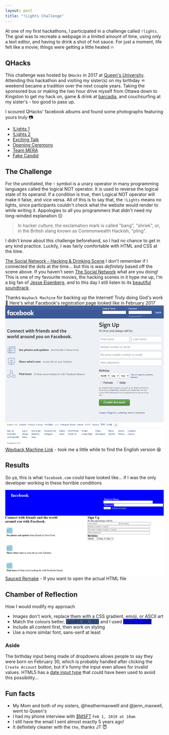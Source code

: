 ```yaml
---
layout: post
title: "!Lights Challenge"
---
```


At one of my first hackathons, I participated in a challenge called `!lights`.
The goal was to recreate a webpage in a limited amount of time, using only a text editor, and having to drink a shot of hot sauce.
For just a moment, life felt like a movie; things were getting a little heated :fire:

## QHacks

This challenge was hosted by `QHacks` in 2017 at [Queen's University](https://www.queensu.ca).
Attending this hackathon and visiting my sister(s) on my birthday :aquarius: weekend became a tradition over the next couple years.
Taking the sponsored bus or making the two hour drive myself from Ottawa down to Kingston to get my hack on, game & drink at [barcadia](https://www.barcadia.ca), and couchsurfing at my sister's - too good to pass up.

I scoured QHacks' facebook albums and found some photographs featuring yours truly :camera:

<!--
Photos that have me in them, but I'm out of focus or of my back.
- <https://www.facebook.com/QHacks/photos/a.2027908820820302/2027909834153534>
- <https://www.facebook.com/QHacks/photos/a.2027908820820302/2027912214153296>
- <https://www.facebook.com/QHacks/photos/a.2027908820820302/2027913594153158>
- <https://www.facebook.com/QHacks/photos/a.2027908820820302/2027914204153097>
- <https://www.facebook.com/QHacks/photos/a.1837069209904265/1837072193237300> my left shoulder is in it
- <https://www.facebook.com/QHacks/photos/a.1837069209904265/1837219179889268>
- <https://www.facebook.com/QHacks/photos/a.1837069209904265/1837397456538107>
- <https://www.facebook.com/QHacks/photos/a.1837069209904265/1837398173204702>
- <https://www.facebook.com/QHacks/photos/a.1837069209904265/1837397606538092>
- <https://www.facebook.com/QHacks/photos/a.1837069209904265/1837398833204636>
- <https://www.facebook.com/QHacks/photos/a.1837069209904265/1837398419871344>
- <https://www.facebook.com/QHacks/photos/a.1837069209904265/1837398549871331>
-->

- [!Lights 1](https://www.facebook.com/QHacks/photos/a.1837069209904265/1837397609871425)
- [!Lights 2](https://www.facebook.com/QHacks/photos/a.1837069209904265/1837397446538108)
- [Exciting Talk](https://www.facebook.com/QHacks/photos/a.1837069209904265/1837219003222619)
- [Opening Ceremony](https://www.facebook.com/QHacks/photos/a.2027908820820302/2027914850819699)
- [Team MERA](https://www.facebook.com/QHacks/photos/a.2027908820820302/2027914234153094)
- [Fake Candid](https://www.facebook.com/QHacks/photos/a.2027908820820302/2027913824153135)

## The Challenge

For the uninitiated, the `!` symbol is a unary operator in many programming languages called the logical NOT operator.
It is used to reverse the logical state of its operand. If a condition is true, then Logical NOT operator will make it false, and vice versa.
All of this is to say that, the `!Lights` means no lights, since participants couldn't check what the website would render to while writing it.
Appologies to all you programmers that didn't need my long-winded explanation :pensive:

> In hacker culture, the exclamation mark is called "bang", "shriek", or, in the British slang known as Commonwealth Hackish, "pling".

I didn't know about this challenge beforehand, so I had no chance to get in any kind practice.
Luckily, I was fairly comfortable with HTML and CSS at the time.

[The Social Network - Hacking & Drinking Scene](https://youtu.be/uxKmDWDUZ5A)
I don't remember if I connected the dots at the time... but this is was _definitely_ based off the scene above.
If you haven't seen [The Social Network](https://www.imdb.com/title/tt1285016/) what are you doing!
This is one of my favourite movies, the hacking scenes in it hype me up, I'm a big fan of [Jesse Eisenberg](https://www.imdb.com/name/nm0251986/), and to this day I still listen to its [beautiful soundtrack](https://open.spotify.com/album/1ijkFiMeHopKkHyvQCWxUa?si=f7c60f7486c24fd9).

Thanks `Wayback Machine` for backing up the Internet! Truly doing God's work :pray:
Here's what Facebook's registration page looked like in February 2017
![Facebook Registration Page in 2017](/assets/img/facebook/facebook.png)
[Wayback Machine Link](https://web.archive.org/web/20170202211957/https://www.facebook.com/) - took me a little while to find the English version :satisfied:

## Results

So ya, this is what `facebook.com` could have looked like... if I was the only developer working in these horrible conditions

![My Recreation](/assets/img/facebook/sauce.png)
[Sauced Remake](/assets/files/sauce.html) - If you want to open the actual HTML file

## Chamber of Reflection

How I would modify my approach

- Images don't work, replace them with a CSS gradient, emoji, or ASCII art
- Match the colours better, <span style="background-color: rgb(60, 89, 152)">rgb(60, 89, 152)</span> and I used <span style="background-color: rgb(0, 0, 255)">rgb(0, 0, 255)</span>
- Include all content first, then work on styling
- Use a more similar font, sans-serif at least

### Aside

The birthday input being made of dropdowns allows people to say they were born on February 30, which is probably handled after clicking the `Create Account` button, but it's funny the input even allows for invalid values.
HTML5 has a [date input type](https://www.w3schools.com/TAGS/att_input_type_date.asp) that could have been used to avoid this possibility...

## Fun facts

- My Mom and both of my sisters, @heathermaxwelll and @jenn_maxwell, went to Queen's
- I had my phone interview with [$MSFT](https://www.google.com/finance/quote/MSFT:NASDAQ) `Feb 1, 2019 at 10am`
- I still have the email I sent almost exactly 5 years ago!
- It definitely cleaner with the `the`, thanks JT :innocent:
